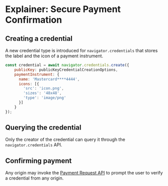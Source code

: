 # Explainer: Secure Payment Confirmation

## Creating a credential

A new credential type is introduced for `navigator.credentials` that stores the label and the icon of a payment instrument.

```javascript
const credential = await navigator.credentials.create({
    publicKey: publicKeyCredentialCreationOptions,
    paymentInstrument: {
      name: 'Mastercard****4444',
      icons: [{
  	    'src': 'icon.png',
  	    'sizes': '48x48',
  	    'type': 'image/png'
      }]
    }
});
```

## Querying the credential

Only the creator of the credential can query it through the `navigator.credentials` API.

## Confirming payment

Any origin may invoke the [Payment Request API](https://w3c.github.io/payment-request/) to prompt the user to verify a credential from any origin.
